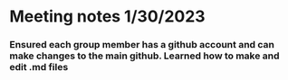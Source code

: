 # Meeting notes 1/30/2023
### Ensured each group member has a github account and can make changes to the main github. Learned how to make and edit .md files

